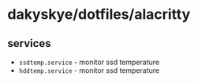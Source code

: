 # dakyskye/dotfiles/alacritty

## services

* `ssdtemp.service` - monitor ssd temperature
* `hddtemp.service` - monitor ssd temperature
